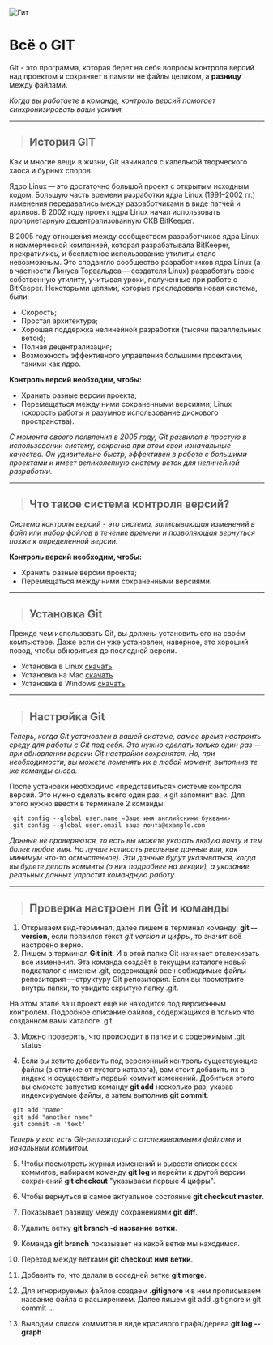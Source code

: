 ![Гит](https://st2.depositphotos.com/1610517/10046/i/450/depositphotos_100462908-stock-photo-hand-writing-git-commit.jpg)

# Всё о GIT 

Git - это программа, которая берет на себя вопросы контроля версий над проектом и сохраняет в памяти не файлы целиком, а **разницу** между файлами. 

*Когда вы работаете в команде, контроль версий помогает синхронизировать ваши усилия.*

___

>## История GIT

Как и многие вещи в жизни, Git начинался с капелькой творческого хаоса и бурных споров.

Ядро Linux — это достаточно большой проект с открытым исходным кодом. Большую часть времени разработки ядра Linux (1991–2002 гг.) изменения передавались между разработчиками в виде патчей и архивов. В 2002 году проект ядра Linux начал использовать проприетарную децентрализованную СКВ BitKeeper.

В 2005 году отношения между сообществом разработчиков ядра Linux и коммерческой компанией, которая разрабатывала BitKeeper, прекратились, и бесплатное использование утилиты стало невозможным. Это сподвигло сообщество разработчиков ядра Linux (а в частности Линуса Торвальдса — создателя Linux) разработать свою собственную утилиту, учитывая уроки, полученные при работе с BitKeeper. Некоторыми целями, которые преследовала новая система, были:

 * Скорость;
 * Простая архитектура;
 * Хорошая поддержка нелинейной разработки (тысячи параллельных веток);
 * Полная децентрализация;
 * Возможность эффективного управления большими проектами, такими как ядро.

**Контроль версий необходим, чтобы:**
* Хранить разные версии проекта;
* Перемещаться между ними сохраненными версиями;
Linux (скорость работы и разумное использование дискового пространства).

*С момента своего появления в 2005 году, Git развился в простую в использовании систему, сохранив при этом свои изначальные качества. Он удивительно быстр, эффективен в работе с большими проектами и имеет великолепную систему веток для нелинейной разработки.*

___

>## Что такое система контроля версий?

*Система контроля версий - это система, записывающая изменений в файл или набор файлов в течение времени и позволяющая вернуться позже к определенной версии.*

**Контроль версий необходим, чтобы:**
* Хранить разные версии проекта;
* Перемещаться между ними сохраненными версиями.

___

>## Установка Git

Прежде чем использовать Git, вы должны установить его на своём компьютере. Даже если он уже установлен, наверное, это хороший повод, чтобы обновиться до последней версии. 
 *  Установка в Linux
 [скачать](https://git-scm.com/download/linux)
 *  Установка на Mac
 [скачать](https://git-scm.com/download/mac)
 *  Установка в Windows
 [скачать](https://git-scm.com/download/win)

___

>## Настройка Git

*Теперь, когда Git установлен в вашей системе, самое время настроить среду для работы с Git под себя. Это нужно сделать только один раз — при обновлении версии Git настройки сохранятся. Но, при необходимости, вы можете поменять их в любой момент, выполнив те же команды снова.*

После установки необходимо «представиться» системе контроля версий. Это нужно сделать всего один раз, и git запомнит вас. Для этого нужно ввести в терминале 2 команды:

```
 git config --global user.name «Ваше имя английскими буквами»
 git config --global user.email ваша почта@example.com
```

*Данные не проверяются, то есть вы можете указать любую почту и тем более любое имя. Но лучше написать реальные данные или, как минимум что-то осмысленное). Эти данные будут указываться, когда вы будете делать коммиты (о них подробнее на лекции), а указание реальных данных упростит командную работу.*

___

>## Проверка настроен ли Git и команды

 1) Открываем вид-терминал, далее пишем в терминал команду: **git --version**, если появился текст *git version и цифры*, то значит всё настроено верно. 
 2) Пишем в терминал **Git init**. И в этой папке Git начинает отслеживать все изменения.  Эта команда создаёт в текущем каталоге новый подкаталог с именем .git, содержащий все необходимые файлы репозитория — структуру Git репозитория. Если вы посмотрите внутрь папки, то увидите скрытую папку .git.

 На этом этапе ваш проект ещё не находится под версионным контролем. Подробное описание файлов, содержащихся в только что созданном вами каталоге .git. 

 3) Можно проверить, что происходит в папке и с содержимым .git status

 4) Если вы хотите добавить под версионный контроль существующие файлы (в отличие от пустого каталога), вам стоит добавить их в индекс и осуществить первый коммит изменений. Добиться этого вы сможете запустив команду **git add** несколько раз, указав индексируемые файлы, а затем выполнив **git commit**.

```
 git add "name"
 git add "another name"
 git commit -m 'text'
```
*Теперь у вас есть Git-репозиторий с отслеживаемыми файлами и начальным коммитом.*

5) Чтобы посмотреть журнал изменений и вывести список всех коммитов, набираем команду **git log** и перейти к другой версии сохранений **git checkout** "указываем первые 4 цифры".

6) Чтобы вернуться в самое актуальное состояние **git checkout master**.

7) Показывает разницу между сохранениями **git diff**.

8) Удалить ветку **git branch -d название ветки**. 

9) Команда **git branch** показывает на какой ветке мы находимся.

10) Переход между ветками **git checkout имя ветки**.

11) Добавить то, что делали в соседней ветке **git merge**.

12)  Для игнорируемых файлов создаем **.gitignore** и в нем прописываем название файла с расширением. Далее пишем git add .gitignore и git commit ...

13) Выводим список коммитов в виде красивого графа/дерева **git log --graph**
